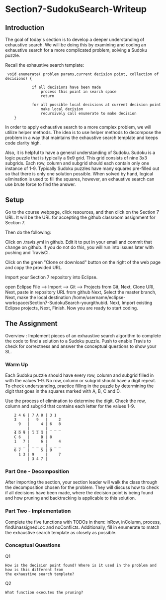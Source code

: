 # Section7-SudokuSearch-Writeup 

## Introduction 
The goal of today's section is to develop a deeper understanding of exhaustive 
search. We will be doing this by examining and coding an exhaustive search for a
more complicated problem, solving a Sudoku puzzle. 

Recall the exhaustive search template: 

```
 void enumerate( problem params,current decision point, collection of decisions) {
            
            if all decisions have been made
                process this point in search space
                return
 
            for all possible local decisions at current decision point
                make local decision
                recursively call enumerate to make decision
	}
```

In order to apply exhaustive search to a more complex problem, we will utilize
helper methods. The idea is to use helper methods to decompose the problem 
in a way that maintains the exhaustive search template and keeps code clarity high. 

Also, it is helpful to have a general understanding of Sudoku. Sudoku is a logic
puzzle that is typically a 9x9 grid. This grid consists of nine 3x3 subgrids. 
Each row, column and subgrid should each contain only one instance of 1-9. 
Typically Sudoku puzzles have many squares pre-filled out so that there is only 
one solution possible. When solved by hand, logical elimination is used to fill 
the squares, however, an exhaustive search can use brute force to find the answer. 

## Setup

Go to the course webpage, click resources, and then click on the Section 7 URL. It will be the URL for accepting the github classroom assignment for Section 7.

Then do the following:

Click on .travis.yml in github. Edit it to put in your email and commit that change on github. If you do not do this, you will run into issues later with pushing and TravisCI.

Click on the green "Clone or download" button on the right of the web page and copy the provided URL.

Import your Section 7 repository into Eclipse.

open Eclipse
File —> Import —> Git —> Projects from Git, Next, Clone URI, Next, paste in repository URL from github
Next, Select the master branch, Next, make the local destination /home/username/eclipse-workspace/Section7-SudokuSearch-yourgithubid.
Next, Import existing Eclipse projects, Next, Finish.
Now you are ready to start coding.

## The Assignment
Overview : Implement pieces of an exhaustive search algorithm to complete the code to 
find a solution to a Sudoku puzzle. Push to enable Travis to check for correctness and
answer the conceptual questions to show your SL. 

### Warm Up 

Each Sudoku puzzle should have every row, column and subgrid filled in with the 
values 1-9. No row, column or subgrid should have a digit repeat. To check 
understanding, practice filling in the puzzle by determining the digit that goes
in the squares marked with A, B, C and D. 

Use the process of elimination to determine the digit. Check the row, column and 
subgrid that contains each letter for the values 1-9. 

```
	2 4 6 | 7 A 8 | 3 1  
	3     |   9   |     2
	  9   |     4 | 6   8 
	_ _ _ | _ _ _ | _ _ _ 
	4 D 9 | 1 2 3 |      
	C 6   |     B | 8
	1   7 |     6 |     4
	_ _ _ | _ _ _ | _ _ _ 
	6 7   |     5 | 9     
	  1 3 | 9     |     7
	      | 3 4 7 |
```

### Part One - Decomposition 
After importing the section, your section leader will walk the class through the 
decomposition chosen for the problem. They will discuss how to check if all decisions 
have been made, where the decision point is being found and how pruning and 
backtracking is applicable to this solution. 

### Part Two - Implementation 
Complete the five functions with TODOs in them: inRow, inColumn, process, 
findUnassignedLoc and noConflicts. Additionally, fill in enumerate to match the 
exhaustive search template as closely as possible. 

### Conceptual Questions 

Q1 

```
How is the decision point found? Where is it used in the problem and how is this different from 
the exhaustive search template?
```
Q2

```
What function executes the pruning? 
```
